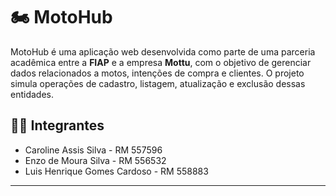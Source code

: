 # 🏍️ MotoHub

MotoHub é uma aplicação web desenvolvida como parte de uma parceria acadêmica entre a **FIAP** e a empresa **Mottu**, com o objetivo de gerenciar dados relacionados a motos, intenções de compra e clientes. O projeto simula operações de cadastro, listagem, atualização e exclusão dessas entidades.

## 👨‍💻 Integrantes

- Caroline Assis Silva - RM 557596  
- Enzo de Moura Silva - RM 556532  
- Luis Henrique Gomes Cardoso - RM 558883  

---

